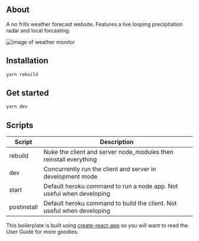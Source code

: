 ## About

A no frills weather forecast website. Features a live looping precipitation radar and local forcasting.

![image of weather monitor](https://i.imgur.com/xkIKf7V.png)

## Installation

```bash
yarn rebuild
```

## Get started

```bash
yarn dev
```

## Scripts
| Script | Description |
|---|---|
| rebuild | Nuke the client and server node_modules then reinstall everything |
| dev | Concurrently run the client and server in development mode |
| start | Default heroku command to run a node app. Not useful when developing |
| postinstall | Default heroku command to build the client. Not useful when developing |

This boilerplate is built using [create-react-app](https://github.com/facebookincubator/create-react-app) so you will want to read the User Guide for more goodies.
